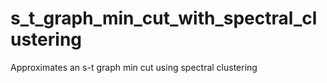 # s_t_graph_min_cut_with_spectral_clustering
Approximates an s-t graph min cut using spectral clustering
